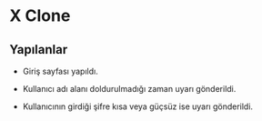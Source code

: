 # X Clone

## Yapılanlar

- Giriş sayfası yapıldı.

- Kullanıcı adı alanı doldurulmadığı zaman uyarı gönderildi.

- Kullanıcının girdiği şifre kısa veya güçsüz ise uyarı gönderildi.
